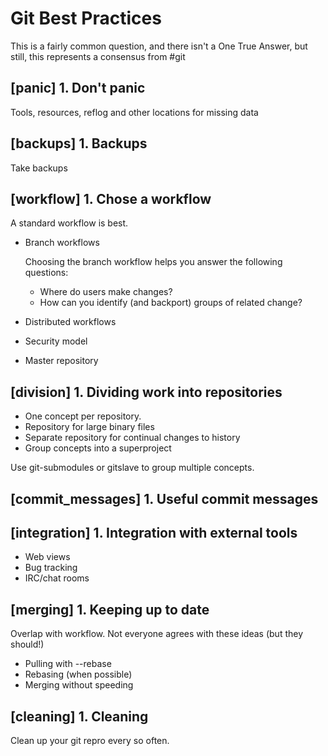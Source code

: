 Git Best Practices
========================================================

This is a fairly common question, and there isn't a One True Answer,
but still, this represents a consensus from #git


[panic] 1. Don't panic
----------------------------------

Tools, resources, reflog and other locations for missing data


[backups] 1. Backups
----------------------------------

Take backups


[workflow] 1. Chose a workflow
----------------------------------

A standard workflow is best.

* Branch workflows

    Choosing the branch workflow helps you answer the following questions:

    * Where do users make changes?
    * How can you identify (and backport) groups of related change?

* Distributed workflows
* Security model
* Master repository


[division] 1. Dividing work into repositories
----------------------------------

* One concept per repository.
* Repository for large binary files
* Separate repository for continual changes to history
* Group concepts into a superproject

Use git-submodules or gitslave to group multiple concepts.


[commit_messages] 1. Useful commit messages
----------------------------------


[integration] 1. Integration with external tools
----------------------------------

* Web views
* Bug tracking
* IRC/chat rooms


[merging] 1. Keeping up to date
----------------------------------

Overlap with workflow.  Not everyone agrees with these ideas (but they
should!)

* Pulling with --rebase
* Rebasing (when possible)
* Merging without speeding

[cleaning] 1. Cleaning
----------------------------------

Clean up your git repro every so often.
